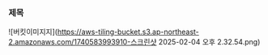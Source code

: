 ### 제목
![버킷이미지지](https://aws-tiling-bucket.s3.ap-northeast-2.amazonaws.com/1740583993910-스크린샷 2025-02-04 오후 2.32.54.png)
